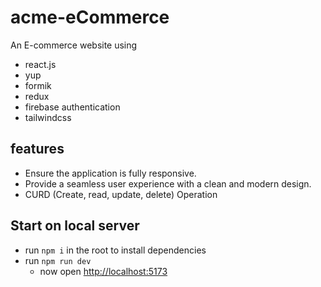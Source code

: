 # acme-eCommerce

An E-commerce website using

- react.js
- yup
- formik
- redux
- firebase authentication
- tailwindcss

## features

- Ensure the application is fully responsive.
- Provide a seamless user experience with a clean and modern design.
- CURD (Create, read, update, delete) Operation

## Start on local server

- run `npm i` in the root to install dependencies
- run `npm run dev`
  - now open [http://localhost:5173](http://localhost:5173)

